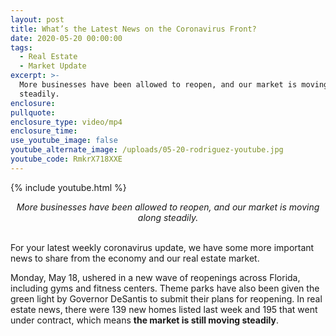 ```yaml
---
layout: post
title: What’s the Latest News on the Coronavirus Front?
date: 2020-05-20 00:00:00
tags:
  - Real Estate
  - Market Update
excerpt: >-
  More businesses have been allowed to reopen, and our market is moving along
  steadily.
enclosure:
pullquote:
enclosure_type: video/mp4
enclosure_time:
use_youtube_image: false
youtube_alternate_image: /uploads/05-20-rodriguez-youtube.jpg
youtube_code: RmkrX718XXE
---
```


{% include youtube.html %}

<center><em>More businesses have been allowed to reopen, and our market is moving along steadily.</em></center>

<br>For your latest weekly coronavirus update, we have some more important news to share from the economy and our real estate market.

Monday, May 18, ushered in a new wave of reopenings across Florida, including gyms and fitness centers. Theme parks have also been given the green light by Governor DeSantis to submit their plans for reopening. In real estate news, there were 139 new homes listed last week and 195 that went under contract, which means **the market is still moving steadily**.